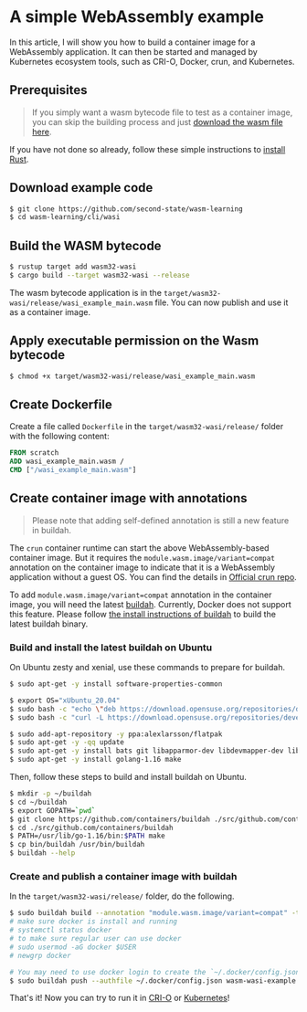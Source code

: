 # A simple WebAssembly example

In this article, I will show you how to build a container image for a WebAssembly application. It can then be started and managed by Kubernetes ecosystem tools, such as CRI-O, Docker, crun, and Kubernetes.

## Prerequisites

> If you simply want a wasm bytecode file to test as a container image, you can skip the building process and just [download the wasm file here](https://github.com/second-state/wasm-learning/blob/master/cli/wasi/wasi_example_main.wasm).

If you have not done so already, follow these simple instructions to [install Rust](https://www.rust-lang.org/tools/install).

## Download example code

```bash
$ git clone https://github.com/second-state/wasm-learning
$ cd wasm-learning/cli/wasi
```

## Build the WASM bytecode

```bash
$ rustup target add wasm32-wasi
$ cargo build --target wasm32-wasi --release
```

The wasm bytecode application is in the `target/wasm32-wasi/release/wasi_example_main.wasm` file. You can now publish and use it as a container image.

## Apply executable permission on the Wasm bytecode

```bash
$ chmod +x target/wasm32-wasi/release/wasi_example_main.wasm
```

## Create Dockerfile

Create a file called `Dockerfile` in the `target/wasm32-wasi/release/` folder with the following content:

```dockerfile
FROM scratch
ADD wasi_example_main.wasm /
CMD ["/wasi_example_main.wasm"]
```

## Create container image with annotations

> Please note that adding self-defined annotation is still a new feature in buildah.

The `crun` container runtime can start the above WebAssembly-based container image. But it requires the `module.wasm.image/variant=compat` annotation on the container image to indicate that it is a WebAssembly application without a guest OS. You can find the details in [Official crun repo](https://github.com/containers/crun/blob/main/docs/wasm-wasi-example.md).

To add `module.wasm.image/variant=compat` annotation in the container image, you will need the latest [buildah](https://buildah.io/). Currently, Docker does not support this feature. Please follow [the install instructions of buildah](https://github.com/containers/buildah/blob/main/install.md) to build the latest buildah binary.

### Build and install the latest buildah on Ubuntu

On Ubuntu zesty and xenial, use these commands to prepare for buildah.

```bash
$ sudo apt-get -y install software-properties-common

$ export OS="xUbuntu_20.04"
$ sudo bash -c "echo \"deb https://download.opensuse.org/repositories/devel:/kubic:/libcontainers:/stable/$OS/ /\" > /etc/apt/sources.list.d/devel:kubic:libcontainers:stable.list"
$ sudo bash -c "curl -L https://download.opensuse.org/repositories/devel:/kubic:/libcontainers:/stable/$OS/Release.key | apt-key add -"

$ sudo add-apt-repository -y ppa:alexlarsson/flatpak
$ sudo apt-get -y -qq update
$ sudo apt-get -y install bats git libapparmor-dev libdevmapper-dev libglib2.0-dev libgpgme-dev libseccomp-dev libselinux1-dev skopeo-containers go-md2man containers-common
$ sudo apt-get -y install golang-1.16 make
```

Then, follow these steps to build and install buildah on Ubuntu.

```bash
$ mkdir -p ~/buildah
$ cd ~/buildah
$ export GOPATH=`pwd`
$ git clone https://github.com/containers/buildah ./src/github.com/containers/buildah
$ cd ./src/github.com/containers/buildah
$ PATH=/usr/lib/go-1.16/bin:$PATH make
$ cp bin/buildah /usr/bin/buildah
$ buildah --help
```

### Create and publish a container image with buildah

In the `target/wasm32-wasi/release/` folder, do the following.

```bash
$ sudo buildah build --annotation "module.wasm.image/variant=compat" -t wasm-wasi-example .
# make sure docker is install and running
# systemctl status docker
# to make sure regular user can use docker
# sudo usermod -aG docker $USER
# newgrp docker

# You may need to use docker login to create the `~/.docker/config.json` for auth.
$ sudo buildah push --authfile ~/.docker/config.json wasm-wasi-example docker://docker.io/hydai/wasm-wasi-example:with-wasm-annotation
```

That's it! Now you can try to run it in [CRI-O](../cri/crio.md#run-a-simple-webassembly-app) or [Kubernetes](../kubernetes/kubernetes.md#run-a-simple-webassembly-app)!
